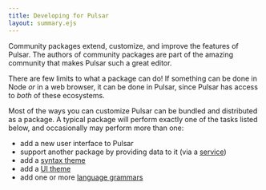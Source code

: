 ```yaml
---
title: Developing for Pulsar
layout: summary.ejs
---
```


Community packages extend, customize, and improve the features of Pulsar. The authors of community packages are part of the amazing community that makes Pulsar such a great editor.

There are few limits to what a package can do! If something can be done in Node _or_ in a web browser, it can be done in Pulsar, since Pulsar has access to _both_ of these ecosystems.

Most of the ways you can customize Pulsar can be bundled and distributed as a package. A typical package will perform exactly one of the tasks listed below, and occasionally may perform more than one:

* add a new user interface to Pulsar
* support another package by providing data to it (via a [service](/infrastructure/interacting-with-other-packages-via-services/))
* add a [syntax theme](../developing-a-theme/)
* add a [UI theme](../developing-a-theme/)
* add one or more [language grammars](../creating-a-grammar/)
